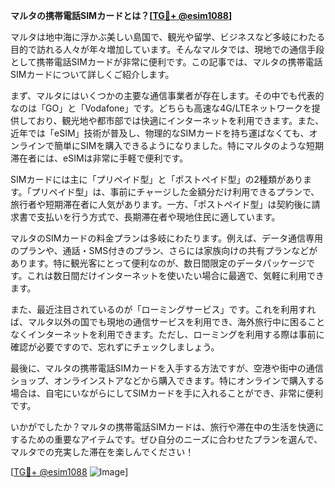 **マルタの携帯電話SIMカードとは？[[TG💪+ @esim1088](https://t.me/s/esim1088)]**

マルタは地中海に浮かぶ美しい島国で、観光や留学、ビジネスなど多岐にわたる目的で訪れる人々が年々増加しています。そんなマルタでは、現地での通信手段として携帯電話SIMカードが非常に便利です。この記事では、マルタの携帯電話SIMカードについて詳しくご紹介します。

まず、マルタにはいくつかの主要な通信事業者が存在します。その中でも代表的なのは「GO」と「Vodafone」です。どちらも高速な4G/LTEネットワークを提供しており、観光地や都市部では快適にインターネットを利用できます。また、近年では「eSIM」技術が普及し、物理的なSIMカードを持ち運ばなくても、オンラインで簡単にSIMを購入できるようになりました。特にマルタのような短期滞在者には、eSIMは非常に手軽で便利です。

SIMカードには主に「プリペイド型」と「ポストペイド型」の2種類があります。「プリペイド型」は、事前にチャージした金額分だけ利用できるプランで、旅行者や短期滞在者に人気があります。一方、「ポストペイド型」は契約後に請求書で支払いを行う方式で、長期滞在者や現地住民に適しています。

マルタのSIMカードの料金プランは多岐にわたります。例えば、データ通信専用のプランや、通話・SMS付きのプラン、さらには家族向けの共有プランなどがあります。特に観光客にとって便利なのが、数日間限定のデータパッケージです。これは数日間だけインターネットを使いたい場合に最適で、気軽に利用できます。

また、最近注目されているのが「ローミングサービス」です。これを利用すれば、マルタ以外の国でも現地の通信サービスを利用でき、海外旅行中に困ることなくインターネットを利用できます。ただし、ローミングを利用する際は事前に確認が必要ですので、忘れずにチェックしましょう。

最後に、マルタの携帯電話SIMカードを入手する方法ですが、空港や街中の通信ショップ、オンラインストアなどから購入できます。特にオンラインで購入する場合は、自宅にいながらにしてSIMカードを手に入れることができ、非常に便利です。

いかがでしたか？マルタの携帯電話SIMカードは、旅行や滞在中の生活を快適にするための重要なアイテムです。ぜひ自分のニーズに合わせたプランを選んで、マルタでの充実した滞在を楽しんでください！

[[TG💪+ @esim1088](https://t.me/s/esim1088) ![Image](https://i.postimg.cc/Y0z9fWf4/image.png)]